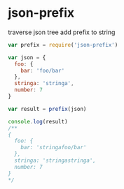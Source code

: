 # json-prefix

traverse json tree add prefix to string
``` javascript
var prefix = require('json-prefix')

var json = {
  foo: {
    bar: 'foo/bar'
  },
  stringa: 'stringa',
  number: 7
}

var result = prefix(json)

console.log(result)
/**
{
  foo: {
    bar: 'stringafoo/bar'
  },
  stringa: 'stringastringa',
  number: 7  
}
*/
```